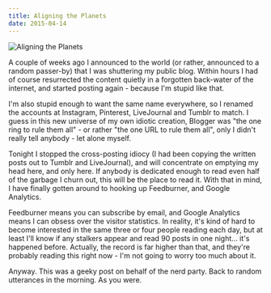 ```yaml
---
title: Aligning the Planets
date: 2015-04-14
---
```


![Aligning the Planets](https://source.unsplash.com/ZYYS1kapOm8/1600x900)

A couple of weeks ago I announced to the world (or rather, announced to a random passer-by) that I was shuttering my public blog. Within hours I had of course resurrected the content quietly in a forgotten back-water of the internet, and started posting again - because I'm stupid like that.

I'm also stupid enough to want the same name everywhere, so I renamed the accounts at Instagram, Pinterest, LiveJournal and Tumblr to match. I guess in this new universe of my own idiotic creation, Blogger was "the one ring to rule them all" - or rather "the one URL to rule them all", only I didn't really tell anybody - let alone myself.

Tonight I stopped the cross-posting idiocy (I had been copying the written posts out to Tumblr and LiveJournal), and will concentrate on emptying my head here, and only here. If anybody is dedicated enough to read even half of the garbage I churn out, this will be the place to read it. With that in mind, I have finally gotten around to hooking up Feedburner, and Google Analytics.

Feedburner means you can subscribe by email, and Google Analytics means I can obsess over the visitor statistics. In reality, it's kind of hard to become interested in the same three or four people reading each day, but at least I'll know if any stalkers appear and read 90 posts in one night... it's happened before. Actually, the record is far higher than that, and they're probably reading this right now - I'm not going to worry too much about it.

Anyway. This was a geeky post on behalf of the nerd party. Back to random utterances in the morning. As you were.